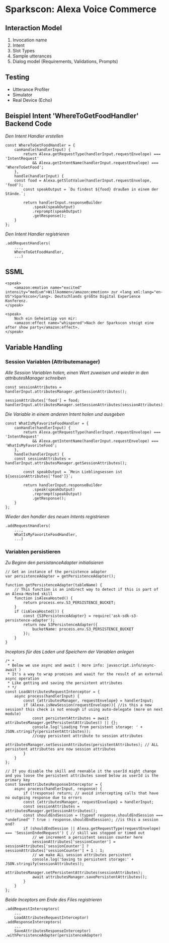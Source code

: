# Sparkscon: Alexa Voice Commerce

## Interaction Model
1. Invocation name
2. Intent
3. Slot Types
4. Sample utterances
5. Dialog model (Requirements, Validations, Prompts)
   
## Testing
- Utterance Profiler
- Simulator
- Real Device (Echo)
  
## Beispiel Intent 'WhereToGetFoodHandler' Backend Code

*Den Intent Handler erstellen*
```
const WhereToGetFoodHandler = {
    canHandle(handlerInput) {
        return Alexa.getRequestType(handlerInput.requestEnvelope) === 'IntentRequest'
            && Alexa.getIntentName(handlerInput.requestEnvelope) === 'WhereToGetFood';
    },
    handle(handlerInput) {
	const food = Alexa.getSlotValue(handlerInput.requestEnvelope, 'food');
        const speakOutput = `Du findest ${food} draußen in einem der Stände.`;

        return handlerInput.responseBuilder
            .speak(speakOutput)
            .reprompt(speakOutput)
            .getResponse();
    }
};
```

*Den Intent Handler registrieren*
```
.addRequestHandlers(
	...,
	WhereToGetFoodHandler,
	...)
```

## SSML
```
<speak>    
	<amazon:emotion name="excited" intensity="medium">Willkommen</amazon:emotion> zur <lang xml:lang="en-US">Sparkscon</lang>. Deutschlands größte Digital Experience Konferenz.
</speak> 
```

```
<speak>   
    Noch ein Geheimtipp von mir: 
    <amazon:effect name="whispered">Nach der Sparkscon steigt eine after show party</amazon:effect>.
</speak>
```

## Variable Handling

### Session Variablen (Attributemanager)

*Alle Session Variablen holen, einen Wert zuweisen und wieder in den attributesManager schreiben*
```
const sessionAttributes = handlerInput.attributesManager.getSessionAttributes();

sessionAttributes['food'] = food;
handlerInput.attributesManager.setSessionAttributes(sessionAttributes);
```

*Die Variable in einem anderen Intent holen und ausgeben*
```
const WhatIsMyFavoriteFoodHandler = {
    canHandle(handlerInput) {
        return Alexa.getRequestType(handlerInput.requestEnvelope) === 'IntentRequest'
            && Alexa.getIntentName(handlerInput.requestEnvelope) === 'WhatIsMyFavoriteFood';
    },
    handle(handlerInput) {
	const sessionAttributes = handlerInput.attributesManager.getSessionAttributes();

        const speakOutput = `Mein Lieblingsessen ist ${sessionAttributes['food']}`;

        return handlerInput.responseBuilder
            .speak(speakOutput)
            .reprompt(speakOutput)
            .getResponse();
    }
};
```

*Wieder den handler des neuen Intents registrieren*
```
.addRequestHandlers(
	...,
	WhatIsMyFavoriteFoodHandler,
	...)
```

### Variablen persistieren
*Zu Beginn den persistanceAdapter initialisieren*
```
// Get an instance of the persistence adapter
var persistenceAdapter = getPersistenceAdapter();

function getPersistenceAdapter(tableName) {
    // This function is an indirect way to detect if this is part of an Alexa-Hosted skill
    function isAlexaHosted() {
        return process.env.S3_PERSISTENCE_BUCKET;
    }
    if (isAlexaHosted()) {
        const {S3PersistenceAdapter} = require('ask-sdk-s3-persistence-adapter');
        return new S3PersistenceAdapter({
            bucketName: process.env.S3_PERSISTENCE_BUCKET
        });
    }
}
```

*Inceptors für das Laden und Speichern der Variablen anlegen*
```
/* *
 * Below we use async and await ( more info: javascript.info/async-await )
 * It's a way to wrap promises and waait for the result of an external async operation
 * Like getting and saving the persistent attributes
 * */
const LoadAttributesRequestInterceptor = {
    async process(handlerInput) {
        const {attributesManager, requestEnvelope} = handlerInput;
        if (Alexa.isNewSession(requestEnvelope)){ //is this a new session? this check is not enough if using auto-delegate (more on next module)
            const persistentAttributes = await attributesManager.getPersistentAttributes() || {};
            console.log('Loading from persistent storage: ' + JSON.stringify(persistentAttributes));
            //copy persistent attribute to session attributes
            attributesManager.setSessionAttributes(persistentAttributes); // ALL persistent attributtes are now session attributes
        }
    }
};

// If you disable the skill and reenable it the userId might change and you loose the persistent attributes saved below as userId is the primary key
const SaveAttributesResponseInterceptor = {
    async process(handlerInput, response) {
        if (!response) return; // avoid intercepting calls that have no outgoing response due to errors
        const {attributesManager, requestEnvelope} = handlerInput;
        const sessionAttributes = attributesManager.getSessionAttributes();
        const shouldEndSession = (typeof response.shouldEndSession === "undefined" ? true : response.shouldEndSession); //is this a session end?
        if (shouldEndSession || Alexa.getRequestType(requestEnvelope) === 'SessionEndedRequest') { // skill was stopped or timed out
            // we increment a persistent session counter here
            sessionAttributes['sessionCounter'] = sessionAttributes['sessionCounter'] ? sessionAttributes['sessionCounter'] + 1 : 1;
            // we make ALL session attributes persistent
            console.log('Saving to persistent storage:' + JSON.stringify(sessionAttributes));
            attributesManager.setPersistentAttributes(sessionAttributes);
            await attributesManager.savePersistentAttributes();
        }
    }
};
```

*Beide Inceptors am Ende des Files registrieren*
```
.addRequestInterceptors(
	...
	LoadAttributesRequestInterceptor)
.addResponseInterceptors(
  	...
	SaveAttributesResponseInterceptor)
.withPersistenceAdapter(persistenceAdapter)
```

